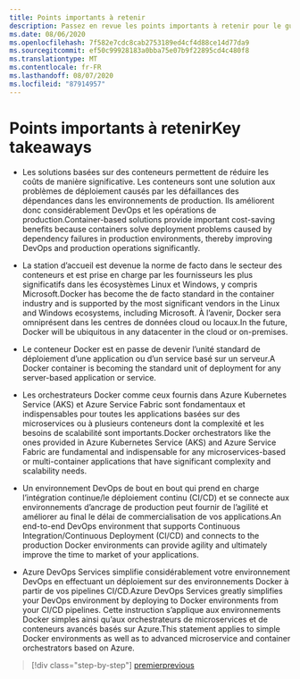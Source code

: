 ```yaml
---
title: Points importants à retenir
description: Passez en revue les points importants à retenir pour le guide.
ms.date: 08/06/2020
ms.openlocfilehash: 7f582e7cdc8cab2753189ed4cf4d88ce14d77da9
ms.sourcegitcommit: ef50c99928183a0bba75e07b9f22895cd4c480f8
ms.translationtype: MT
ms.contentlocale: fr-FR
ms.lasthandoff: 08/07/2020
ms.locfileid: "87914957"
---
```

# <a name="key-takeaways"></a><span data-ttu-id="87cde-103">Points importants à retenir</span><span class="sxs-lookup"><span data-stu-id="87cde-103">Key takeaways</span></span>

- <span data-ttu-id="87cde-104">Les solutions basées sur des conteneurs permettent de réduire les coûts de manière significative. Les conteneurs sont une solution aux problèmes de déploiement causés par les défaillances des dépendances dans les environnements de production. Ils améliorent donc considérablement DevOps et les opérations de production.</span><span class="sxs-lookup"><span data-stu-id="87cde-104">Container-based solutions provide important cost-saving benefits because containers solve deployment problems caused by dependency failures in production environments, thereby improving DevOps and production operations significantly.</span></span>

- <span data-ttu-id="87cde-105">La station d’accueil est devenue la norme de facto dans le secteur des conteneurs et est prise en charge par les fournisseurs les plus significatifs dans les écosystèmes Linux et Windows, y compris Microsoft.</span><span class="sxs-lookup"><span data-stu-id="87cde-105">Docker has become the de facto standard in the container industry and is supported by the most significant vendors in the Linux and Windows ecosystems, including Microsoft.</span></span> <span data-ttu-id="87cde-106">À l’avenir, Docker sera omniprésent dans les centres de données cloud ou locaux.</span><span class="sxs-lookup"><span data-stu-id="87cde-106">In the future, Docker will be ubiquitous in any datacenter in the cloud or on-premises.</span></span>

- <span data-ttu-id="87cde-107">Le conteneur Docker est en passe de devenir l’unité standard de déploiement d’une application ou d’un service basé sur un serveur.</span><span class="sxs-lookup"><span data-stu-id="87cde-107">A Docker container is becoming the standard unit of deployment for any server-based application or service.</span></span>

- <span data-ttu-id="87cde-108">Les orchestrateurs Docker comme ceux fournis dans Azure Kubernetes Service (AKS) et Azure Service Fabric sont fondamentaux et indispensables pour toutes les applications basées sur des microservices ou à plusieurs conteneurs dont la complexité et les besoins de scalabilité sont importants.</span><span class="sxs-lookup"><span data-stu-id="87cde-108">Docker orchestrators like the ones provided in Azure Kubernetes Service (AKS) and Azure Service Fabric are fundamental and indispensable for any microservices-based or multi-container applications that have significant complexity and scalability needs.</span></span>

- <span data-ttu-id="87cde-109">Un environnement DevOps de bout en bout qui prend en charge l’intégration continue/le déploiement continu (CI/CD) et se connecte aux environnements d’ancrage de production peut fournir de l’agilité et améliorer au final le délai de commercialisation de vos applications.</span><span class="sxs-lookup"><span data-stu-id="87cde-109">An end-to-end DevOps environment that supports Continuous Integration/Continuous Deployment (CI/CD) and connects to the production Docker environments can provide agility and ultimately improve the time to market of your applications.</span></span>

- <span data-ttu-id="87cde-110">Azure DevOps Services simplifie considérablement votre environnement DevOps en effectuant un déploiement sur des environnements Docker à partir de vos pipelines CI/CD.</span><span class="sxs-lookup"><span data-stu-id="87cde-110">Azure DevOps Services greatly simplifies your DevOps environment by deploying to Docker environments from your CI/CD pipelines.</span></span> <span data-ttu-id="87cde-111">Cette instruction s’applique aux environnements Docker simples ainsi qu’aux orchestrateurs de microservices et de conteneurs avancés basés sur Azure.</span><span class="sxs-lookup"><span data-stu-id="87cde-111">This statement applies to simple Docker environments as well as to advanced microservice and container orchestrators based on Azure.</span></span>

> [!div class="step-by-step"]
> [<span data-ttu-id="87cde-112">premier</span><span class="sxs-lookup"><span data-stu-id="87cde-112">previous</span></span>](../run-manage-monitor-docker-environments/monitor-containerized-application-services.md)

